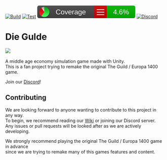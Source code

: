 [![Build](https://github.com/EuleMitKeule/die-gulde/actions/workflows/build.yml/badge.svg?branch=master)](https://github.com/EuleMitKeule/die-gulde/actions/workflows/build.yml) [![Test](https://github.com/EuleMitKeule/die-gulde/actions/workflows/test.yml/badge.svg?branch=master)](https://github.com/EuleMitKeule/die-gulde/actions/workflows/test.yml) ![Coverage](https://github.com/EuleMitKeule/die-gulde/blob/badges/src/coverage/Report/badge_linecoverage.svg) [![Discord](https://img.shields.io/discord/824534227927171092?color=7389D8&label=%20&logo=discord&logoColor=ffffff)](https://discord.gg/nySs2bVbbw)

# Die Gulde

<img src="https://github.com/EuleMitKeule/die-gulde/blob/master/src/Assets/_Project/Graphics/gulde-icon-large.png" height=200/>


A middle age economy simulation game made with Unity.<br>
This is a fan project trying to remake the original The Guild / Europa 1400 game.

Join our [Discord](https://discord.gg/nySs2bVbbw)!

## Contributing
We are looking forward to anyone wanting to contribute to this project in any way.<br>
To begin, we recommend reading our [Wiki](https://github.com/eulemitkeule/die-gulde/wiki) or joining our Discord server.<br>
Any issues or pull requests will be looked after as we are actively developing.<br>

We strongly recommend playing the original The Guild / Europa 1400 game in advance<br>
since we are trying to remake many of this games features and content.
